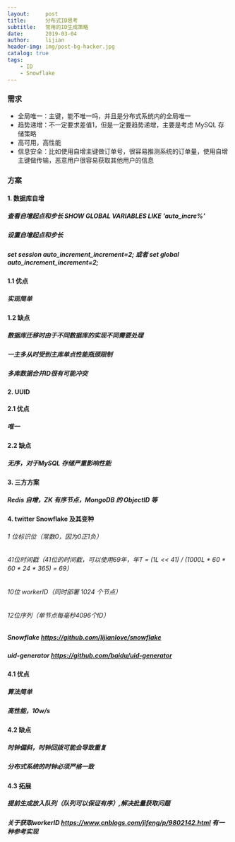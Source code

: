 ```yaml
---
layout:     post
title:      分布式ID思考
subtitle:   常用的ID生成策略
date:       2019-03-04
author:     lijian
header-img: img/post-bg-hacker.jpg
catalog: true
tags:
    - ID
    - Snowflake
---
```



### 需求

* 全局唯一：主键，能不唯一吗，并且是分布式系统内的全局唯一
* 趋势递增：不一定要求差值1，但是一定要趋势递增，主要是考虑 MySQL 存储策略
* 高可用，高性能
* 信息安全：比如使用自增主键做订单号，很容易推测系统的订单量，使用自增主键做传输，恶意用户很容易获取其他用户的信息

### 方案

#### 1. 数据库自增 
##### 查看自增起点和步长 SHOW GLOBAL VARIABLES LIKE 'auto_incre%'
##### 设置自增起点和步长 
##### set session auto_increment_increment=2; 或者 set global auto_increment_increment=2;
#### 1.1 优点
##### 实现简单
#### 1.2 缺点
##### 数据库迁移时由于不同数据库的实现不同需要处理
##### 一主多从时受到主库单点性能瓶颈限制
##### 多库数据合并ID很有可能冲突

#### 2. UUID
#### 2.1 优点
##### 唯一
#### 2.2 缺点
##### 无序，对于MySQL 存储严重影响性能

#### 3. 三方方案
##### Redis 自增，ZK 有序节点，MongoDB 的 ObjectID 等

#### 4. twitter Snowflake 及其变种
###### 1 位标识位（常数0，因为0正1负）
###### 41位时间戳（41位的时间截，可以使用69年，年T = (1L << 41) / (1000L * 60 * 60 * 24 * 365) = 69） 
###### 10位 workerID（同时部署 1024 个节点） 
###### 12位序列（单节点每毫秒4096个ID）
##### Snowflake https://github.com/lijianlove/snowflake
##### uid-generator https://github.com/baidu/uid-generator
#### 4.1 优点
##### 算法简单
##### 高性能，10w/s
#### 4.2 缺点
##### 时钟偏斜，时钟回拨可能会导致重复
##### 分布式系统的时钟必须严格一致
#### 4.3 拓展
##### 提前生成放入队列（队列可以保证有序）,解决批量获取问题
##### 关于获取workerID https://www.cnblogs.com/jifeng/p/9802142.html 有一种参考实现

